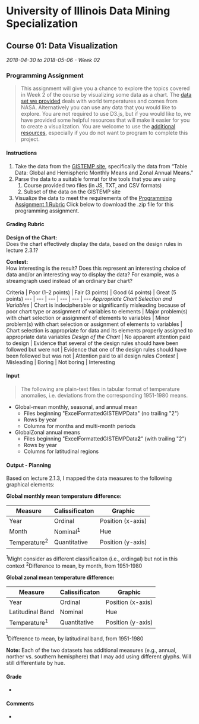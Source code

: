 # University of Illinois Data Mining Specialization
## Course 01: Data Visualization
*2018-04-30 to 2018-05-06 - Week 02*

### Programming Assignment

> This assignment will give you a chance to explore the topics covered in Week 2 of the course by visualizing some data as a chart. The [data set we provided](gis-temperatures) deals with world temperatures and comes from NASA. Alternatively you can use any data that you would like to explore. You are not required to use D3.js, but if you would like to, we have provided some helpful resources that will make it easier for you to create a visualization. You are welcome to use the [additional resources](https://www.coursera.org/learn/datavisualization/supplement/ijZAO/resources), especially if you do not want to program to complete this project.

#### Instructions

1. Take the data from the [GISTEMP site](gis-temperatures), specifically the data from “Table Data: Global and Hemispheric Monthly Means and Zonal Annual Means.”
2. Parse the data to a suitable format for the tools that you are using
    1. Course provided two files (in JS, TXT, and CSV formats)
    2. Subset of the data on the GISTEMP site
3. Visualize the data to meet the requirements of the [Programming Assignment 1 Rubric](#grading-rubric)
Click below to download the .zip file for this programming assignment.

#### Grading Rubric

**Design of the Chart:**<br>Does the chart effectively display the data, based on the design rules in lecture 2.3.1?

**Contest:**<br>How interesting is the result? Does this represent an interesting choice of data and/or an interesting way to display the data? For example, was a streamgraph used instead of an ordinary bar chart?

Criteria | Poor (1–2 points) | Fair (3 points) | Good (4 points) | Great (5 points)
--- | --- | --- | --- | --- | ---
*Appropriate Chart Selection and Variables* | Chart is indecipherable or significantly misleading because of poor chart type or assignment of variables to elements | Major problem(s) with chart selection or assignment of elements to variables | Minor problem(s) with chart selection or assignment of elements to variables | Chart selection is appropriate for data and its elements properly assigned to appropriate data variables
*Design of the Chart* | No apparent attention paid to design | Evidence that several of the design rules should have been followed but were not | Evidence that one of the design rules should have been followed but was not | Attention paid to all design rules
*Contest* | Misleading | Boring | Not boring | Interesting


#### Input

> The following are plain-text files in tabular format of temperature anomalies, i.e. deviations from the corresponding 1951-1980 means.

* Global-mean monthly, seasonal, and annual mean
    * Files beginning "ExcelFormattedGISTEMPData" (no trailing "2")
    * Rows by year
    * Columns for months and multi-month periods
* GlobalZonal annual means
    * Files beginning "ExcelFormattedGISTEMPData**2**" (with trailing "2")
    * Rows by year
    * Columns for latitudinal regions

#### Output - Planning

Based on lecture 2.1.3, I mapped the data measures to the following graphical elements:

**Global monthly mean temperature difference:**

|Measure                |Calissificaton     |Graphic          |
|-----------------------|-------------------|-----------------|
|Year                   |Ordinal            |Position (x-axis)|
|Month                  |Nominal<sup>1</sup>|Hue              |
|Temperature<sup>2</sup>|Quantitative       |Position (y-axis)|

<sup>1</sup>Might consider as different classificaiton (i.e., ordingal) but not in this context
<sup>2</sup>Difference to mean, by month, from 1951-1980

**Global zonal mean temperature difference:**

|Measure                |Calissificaton|Graphic          |
|-----------------------|--------------|-----------------|
|Year                   |Ordinal       |Position (x-axis)|
|Latitudinal Band       |Nominal       |Hue              |
|Temperature<sup>1</sup>|Quantitative  |Position (y-axis)|

<sup>1</sup>Difference to mean, by latitudinal band, from 1951-1980

**Note:** Each of the two datasets has additional measures (e.g., annual, norther vs. southern hemisphere) that I may add using different glyphs. Will still differentiate by hue.

#### Grade

*

#### Comments

*


<!--Link Aliases-->
[gis-temperatures]: http://data.giss.nasa.gov/gistemp/
